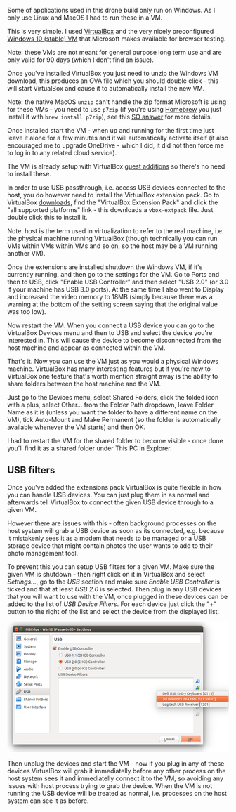 Some of applications used in this drone build only run on Windows. As I only use Linux and MacOS I had to run these in a VM.

This is very simple. I used [VirtualBox](https://www.virtualbox.org) and the very nicely preconfigured [Windows 10 (stable) VM](https://developer.microsoft.com/en-us/microsoft-edge/tools/vms/) that Microsoft makes available for browser testing.

Note: these VMs are not meant for general purpose long term use and are only valid for 90 days (which I don't find an issue).

Once you've installed VirtualBox you just need to unzip the Windows VM download, this produces an OVA file which you should double click - this will start VirtualBox and cause it to automatically install the new VM.

Note: the native MacOS `unzip` can't handle the zip format Microsoft is using for these VMs - you need to use `p7zip` (if you're using [Homebrew](https://brew.sh/) you just install it with `brew install p7zip`), see this [SO answer](https://superuser.com/a/626731/238591) for more details.

Once installed start the VM - when up and running for the first time just leave it alone for a few minutes and it will automatically activate itself (it also encouraged me to upgrade OneDrive - which I did, it did not then force me to log in to any related cloud service).

The VM is already setup with VirtualBox [guest additions](https://www.virtualbox.org/manual/ch04.html) so there's no need to install these.

In order to use USB passthrough, i.e. access USB devices connected to the host, you do however need to install the VirtualBox extension pack. Go to VirtualBox [downloads](https://www.virtualbox.org/wiki/Downloads), find the "VirtualBox Extension Pack" and click the "all supported platforms" link - this downloads a `vbox-extpack` file. Just double click this to install it.

Note: host is the term used in virtualization to refer to the real machine, i.e. the physical machine running VirtualBox (though technically you can run VMs within VMs within VMs and so on, so the host may be a VM running another VM).

Once the extensions are installed shutdown the Windows VM, if it's currently running, and then go to the settings for the VM. Go to Ports and then to USB, click "Enable USB Controller" and then select "USB 2.0" (or 3.0 if your machine has USB 3.0 ports). At the same time I also went to Display and increased the video memory to 18MB (simply because there was a warning at the bottom of the setting screen saying that the original value was too low).

Now restart the VM. When you connect a USB device you can go to the VirtualBox Devices menu and then to USB and select the device you're interested in. This will cause the device to become disconnected from the host machine and appear as connected within the VM.

That's it. Now you can use the VM just as you would a physical Windows machine. VirtualBox has many interesting features but if you're new to VirtualBox one feature that's worth mention straight away is the ability to share folders between the host machine and the VM.

Just go to the Devices menu, select Shared Folders, click the folded icon with a plus, select Other... from the Folder Path dropdown, leave Folder Name as it is (unless you want the folder to have a different name on the VM), tick Auto-Mount and Make Permanent (so the folder is automatically available whenever the VM starts) and then OK.

I had to restart the VM for the shared folder to become visible - once done you'll find it as a shared folder under This PC in Explorer.

USB filters
-----------

Once you've added the extensions pack VirtualBox is quite flexible in how you can handle USB devices. You can just plug them in as normal and afterwards tell VirtualBox to connect the given USB device through to a given VM.

However there are issues with this - often background processes on the host system will grab a USB device as soon as its connected, e.g. because it mistakenly sees it as a modem that needs to be managed or a USB storage device that might contain photos the user wants to add to their photo management tool.

To prevent this you can setup USB filters for a given VM. Make sure the given VM is shutdown - then right click on it in VirtualBox and select _Settings..._, go to the _USB_ section and make sure _Enable USB Controller_ is ticked and that at least _USB 2.0_ is selected. Then plug in any USB devices that you will want to use with the VM, once plugged in these devices can be added to the list of _USB Device Filters_. For each device just click the "+" button to the right of the list and select the device from the displayed list.

![adding a USB filter](images/virtualization/usb-filters.png)

Then unplug the devices and start the VM - now if you plug in any of these devices VirtualBox will grab it immediatelly before any other process on the host system sees it and immediatelly connect it to the VM, so avoiding any issues with host process trying to grab the device. When the VM is not running the USB device will be treated as normal, i.e. processes on the host system can see it as before.
